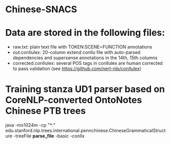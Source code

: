 # Chinese-SNACS

# Data are stored in the following files:
- raw.txt: plain text file with TOKEN:SCENE\~FUNCTION annotations
- out.conllulex: 20-column extend conllu file with auto-parsed dependencies and supersense annotations in the 14th, 15th columns
- corrected.conllulex: several POS tags in conllulex are human corrected to pass validation (see https://github.com/nert-nlp/conllulex)

# Training stanza UD1 parser based on CoreNLP-converted OntoNotes Chinese PTB trees

java -mx1024m -cp "*:" edu.stanford.nlp.trees.international.pennchinese.ChineseGrammaticalStructure -treeFile __parse_file__ -basic -conllx
